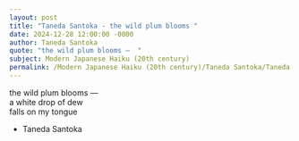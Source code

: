 ```yaml
---
layout: post
title: "Taneda Santoka - the wild plum blooms "
date: 2024-12-28 12:00:00 -0000
author: Taneda Santoka
quote: "the wild plum blooms —  "
subject: Modern Japanese Haiku (20th century)
permalink: /Modern Japanese Haiku (20th century)/Taneda Santoka/Taneda Santoka - the wild plum blooms 
---
```


the wild plum blooms —  
a white drop of dew  
falls on my tongue

- Taneda Santoka
